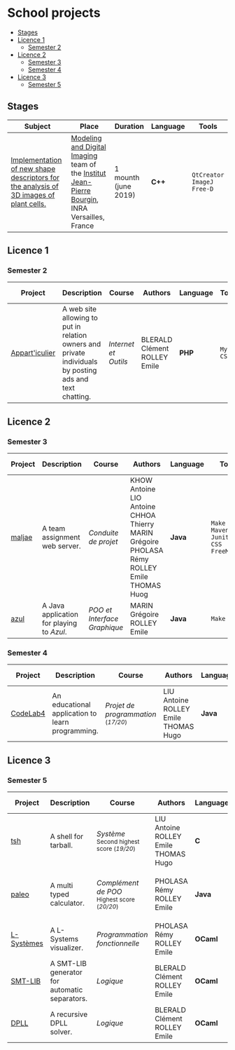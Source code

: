 # School projects


<!-- vim-markdown-toc GFM -->

* [Stages](#stages)
* [Licence 1](#licence-1)
	* [Semester 2](#semester-2)
* [Licence 2](#licence-2)
	* [Semester 3](#semester-3)
	* [Semester 4](#semester-4)
* [Licence 3](#licence-3)
	* [Semester 5](#semester-5)

<!-- vim-markdown-toc -->

## Stages

| Subject                                                                                                                                                                                     | Place                                                                                                                                                                                                                       | Duration             | Language | Tools                                   |
|---------------------------------------------------------------------------------------------------------------------------------------------------------------------------------------------|-----------------------------------------------------------------------------------------------------------------------------------------------------------------------------------------------------------------------------|----------------------|----------|-----------------------------------------|
| [Implementation of new shape descriptors for the analysis of 3D images of plant cells.](https://gitlab.com/EmileRolley/school-projects/-/tree/master/stages/2019-IJPB/Rapport_de_stage.pdf) | [Modeling and Digital Imaging](https://www-ijpb.versailles.inra.fr/en/bc/equipes/modelisation-imagerie/index.html) team of the [Institut Jean-Pierre Bourgin](https://www-ijpb.versailles.inra.fr), INRA Versailles, France | 1 mounth (june 2019) | **C++**  | `QtCreator` <br> `ImageJ` <br> `Free-D` |

## Licence 1

### Semester 2

| Project                                                                                      | Description                                                                                             | Course                 | Authors                             | Language   | Tools              | Nb lines   |
| -------------------------------------------------------------------------------              | --                                                                                                      | ---------------------- | ----------------------------------- | ---------- | ----------------   | ---------- |
| [Appart'iculier](https://gitlab.com/EmileRolley/school-projects/-/tree/master/apparticulier) | A web site allowing to put in relation owners and private individuals by posting ads and text chatting. | *Internet et Outils*   | BLERALD Clément <br> ROLLEY Emile   | **PHP**    | `MySQL` <br> `CSS` | 1753       |

## Licence 2

### Semester 3

| Project                                                                       | Description                               | Course                       | Authors                                                                                                                   | Language | Tools                                                          | Tests        | Nb lines |
|-------------------------------------------------------------------------------|-------------------------------------------|------------------------------|---------------------------------------------------------------------------------------------------------------------------|----------|----------------------------------------------------------------|--------------|----------|
| [maljae](https://gitlab.com/EmileRolley/school-projects/-/tree/master/maljae) | A team assignment web server.             | *Conduite de projet*         | KHOW Antoine <br> LIO Antoine <br> CHHOA Thierry <br> MARIN Grégoire <br> PHOLASA Rémy <br> ROLLEY Emile <br> THOMAS Huog | **Java** | `Make` <br> `Maven` <br> `Junit4` <br> `CSS` <br> `FreeMarker` | Unit testing | 4418     |
| [azul](https://gitlab.com/EmileRolley/school-projects/-/tree/master/azul)     | A Java application for playing to *Azul*. | *POO et Interface Graphique* | MARIN Grégoire <br> ROLLEY Emile                                                                                          | **Java** | `Make`                                                         | *None*       | 2380     |

### Semester 4

| Project                                                                           | Description                                      | Course                    | Authors                                        | Language | Tools                                                 | Tests        | Nb lines |
|-----------------------------------------------------------------------------------|--------------------------------------------------|---------------------------|------------------------------------------------|----------|-------------------------------------------------------|--------------|----------|
| [CodeLab4](https://gitlab.com/EmileRolley/school-projects/-/tree/master/codelab4) | An educational application to learn programming. | *Projet de programmation* <br> <small>(*17/20*)</small> | LIU Antoine <br> ROLLEY Emile <br> THOMAS Hugo | **Java** | `JavaFX` <br> `JUnit4` <br> `Docker` <br> `GitLab-CI` | Unit testing | 8537     |

## Licence 3

### Semester 5

| Project                                                                             | Description                                   | Course                                                          | Authors                                        | Language  | Tools                                                                         | Tests        | Nb lines |
|-------------------------------------------------------------------------------------|-----------------------------------------------|-----------------------------------------------------------------|------------------------------------------------|-----------|-------------------------------------------------------------------------------|--------------|----------|
| [tsh](https://gitlab.com/EmileRolley/school-projects/-/tree/master/tsh)             | A shell for tarball.                          | *Système* <br> <small>Second highest score (*19/20*)</small>                   | LIU Antoine <br> ROLLEY Emile <br> THOMAS Hugo | **C**     | `Make` <br> `Docker` <br> `GitLab-CI` <br> `cester`                           | Unit testing | 15901    |
| [paleo](https://gitlab.com/EmileRolley/school-projects/-/tree/master/paleo)         | A multi typed calculator.                     | *Complément de POO* <br> <small>Highest score (*20/20*)</small> | PHOLASA Rémy <br> ROLLEY Emile                 | **Java**  | `Make` <br> `Maven` <br> `Junit4` <br> `JFLex` <br> `Docker` <br> `GitLab-CI` | Unit testing | 3491     |
| [L-Systèmes](https://gitlab.com/EmileRolley/school-projects/-/tree/master/lsystems) | A L-Systems visualizer.                       | *Programmation fonctionnelle*                                   | PHOLASA Rémy <br> ROLLEY Emile                 | **OCaml** | `Make` <br> `Docker` <br> `OUnit2` <br> `GitLab-CI`                           | Unit testing | 1438     |
| [SMT-LIB](https://gitlab.com/EmileRolley/school-projects/-/tree/master/smtlib)      | A SMT-LIB generator for automatic separators. | *Logique*                                                       | BLERALD Clément <br> ROLLEY Emile              | **OCaml** | `Make`                                                                        | *None*       | 317      |
| [DPLL](https://gitlab.com/EmileRolley/school-projects/-/tree/master/dpll)           | A recursive DPLL solver.                      | *Logique*                                                       | BLERALD Clément <br> ROLLEY Emile              | **OCaml** | `Make`                                                                        | *None*       | 186      |
